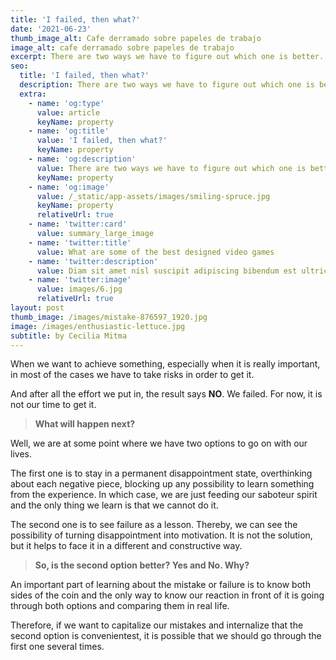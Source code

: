 ```yaml
---
title: 'I failed, then what?'
date: '2021-06-23'
thumb_image_alt: Cafe derramado sobre papeles de trabajo
image_alt: cafe derramado sobre papeles de trabajo
excerpt: There are two ways we have to figure out which one is better.
seo:
  title: 'I failed, then what?'
  description: There are two ways we have to figure out which one is better.
  extra:
    - name: 'og:type'
      value: article
      keyName: property
    - name: 'og:title'
      value: 'I failed, then what?'
      keyName: property
    - name: 'og:description'
      value: There are two ways we have to figure out which one is better.
      keyName: property
    - name: 'og:image'
      value: /_static/app-assets/images/smiling-spruce.jpg
      keyName: property
      relativeUrl: true
    - name: 'twitter:card'
      value: summary_large_image
    - name: 'twitter:title'
      value: What are some of the best designed video games
    - name: 'twitter:description'
      value: Diam sit amet nisl suscipit adipiscing bibendum est ultricies integer
    - name: 'twitter:image'
      value: images/6.jpg
      relativeUrl: true
layout: post
thumb_image: /images/mistake-876597_1920.jpg
image: /images/enthusiastic-lettuce.jpg
subtitle: by Cecilia Mitma
---
```

When we want to achieve something, especially when it is really important, in most of the cases we have to take risks in order to get it.

And after all the effort we put in, the result says **NO**. We failed. For now, it is not our time to get it. 

> **What will happen next?**

Well, we are at some point where we have two options to go on with our lives.

The first one is to stay in a permanent disappointment state, overthinking about each negative piece, blocking up any possibility to learn something from ​the experience. In which case, we are just feeding our saboteur spirit and the only thing we learn is that we cannot do it.

The second one is to see failure as a lesson. Thereby, we can see the possibility of turning disappointment into motivation. It is not the solution, but it helps to face it in a different and constructive way.

> **So, is the second option better? Yes and No. Why?** 

An important part of learning about the mistake or failure is to know both sides of the coin and the only way to know our reaction in front of it is going through both options and comparing them in real life.

Therefore, if we want to capitalize our mistakes and internalize that the second option is convenientest, it is possible that we should go through the first one several times.

